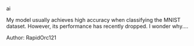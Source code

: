 ai

My model usually achieves high accuracy when classifying the MNIST dataset. However, its performance has recently dropped. I wonder why....

Author: RapidOrc121
